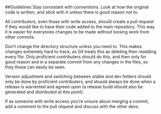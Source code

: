 ##Guidelines
Stay consistant with conventions. Look at how the original code is written, and stick with it unless there is good reason not to.

All contributers, even those with write access, should create a pull request if they would like to have their code added to the main repository. This way it is easier for everyones changes to be made without loosing work from other commits.

Don't change the directory structure unless you need to. This makes changes extremely hard to track, as Git treats this as deleting then readding every file. Only  proficient contributers should do this, and then only for good reason and in a separate commit from any changes in the files, so they those can easily be seen.

Version adjustment and switching between stable and dev folders should only be done by  proficient contributers, and should always be done when a release is warrented and agreed upon (a release build should also be generated and distributed at this point).

If as someone with write access you're unsure about merging a commit, add a comment to the pull request and discuss with the other devs.
